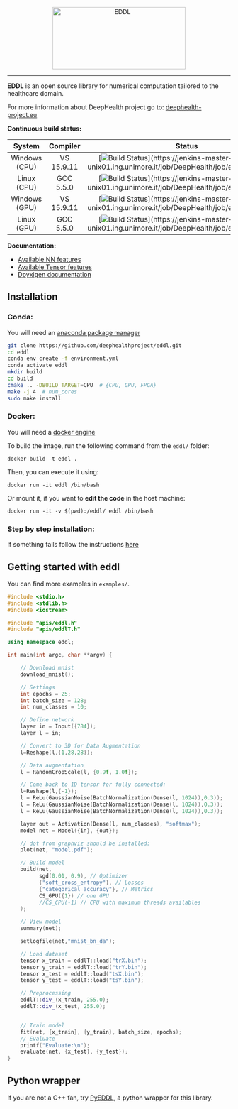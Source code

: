 <p style="text-align: center;">
  <img src="https://raw.githubusercontent.com/salvacarrion/salvacarrion.github.io/master/assets/hot-linking/logo-eddl.png" alt="EDDL" height="140" width="300">
</p>

-----------------

**EDDL** is an open source library for numerical computation tailored to the healthcare domain.

For more information about DeepHealth project go to: [deephealth-project.eu](https://deephealth-project.eu/)

**Continuous build status:**

| System  |  Compiler  | Status |
|:-------:|:----------:|:------:|
| Windows (CPU) | VS 15.9.11 | [![Build Status](https://jenkins-master-deephealth-unix01.ing.unimore.it/badge/job/DeepHealth/job/eddl/job/master/windows_end?)](https://jenkins-master-deephealth-unix01.ing.unimore.it/job/DeepHealth/job/eddl/job/master/)      |
| Linux (CPU)   | GCC 5.5.0  | [![Build Status](https://jenkins-master-deephealth-unix01.ing.unimore.it/badge/job/DeepHealth/job/eddl/job/master/linux_end?)](https://jenkins-master-deephealth-unix01.ing.unimore.it/job/DeepHealth/job/eddl/job/master/)        |
| Windows (GPU) | VS 15.9.11 | [![Build Status](https://jenkins-master-deephealth-unix01.ing.unimore.it/badge/job/DeepHealth/job/eddl/job/master/windows_gpu_end?)](https://jenkins-master-deephealth-unix01.ing.unimore.it/job/DeepHealth/job/eddl/job/master/)  |
| Linux (GPU)   | GCC 5.5.0  | [![Build Status](https://jenkins-master-deephealth-unix01.ing.unimore.it/badge/job/DeepHealth/job/eddl/job/master/linux_gpu_end?)](https://jenkins-master-deephealth-unix01.ing.unimore.it/job/DeepHealth/job/eddl/job/master/)    |


**Documentation:**
- [Available NN features](https://github.com/deephealthproject/eddl/blob/master/eddl_progress.md)
- [Available Tensor features](https://github.com/deephealthproject/eddl/blob/master/eddl_progress_tensor.md)
- [Doyxigen documentation](http://imagelab.ing.unimore.it/eddl/)



## Installation

### **Conda:**

You will need an [anaconda package manager](https://docs.conda.io/en/latest/miniconda.html)

```bash
git clone https://github.com/deephealthproject/eddl.git
cd eddl
conda env create -f environment.yml
conda activate eddl
mkdir build
cd build
cmake .. -DBUILD_TARGET=CPU  # {CPU, GPU, FPGA}
make -j 4  # num_cores
sudo make install
```

### **Docker:**

You will need a [docker engine](https://docs.docker.com/install/)

To build the image, run the following command from the `eddl/` folder:

```
docker build -t eddl .
```

Then, you can execute it using:

```
docker run -it eddl /bin/bash
```

Or mount it, if you want to **edit the code** in the host machine:

```
docker run -it -v $(pwd):/eddl/ eddl /bin/bash
```


### **Step by step installation:**

If something fails follow the instructions [here](Installation.md)


## Getting started with eddl

You can find more examples in  `examples/`.

```C++
#include <stdio.h>
#include <stdlib.h>
#include <iostream>

#include "apis/eddl.h"
#include "apis/eddlT.h"

using namespace eddl;

int main(int argc, char **argv) {

    // Download mnist
    download_mnist();

    // Settings
    int epochs = 25;
    int batch_size = 128;
    int num_classes = 10;

    // Define network
    layer in = Input({784});
    layer l = in;  

    // Convert to 3D for Data Augmentation
    l=Reshape(l,{1,28,28});

    // Data augmentation
    l = RandomCropScale(l, {0.9f, 1.0f});

    // Come back to 1D tensor for fully connected:
    l=Reshape(l,{-1});
    l = ReLu(GaussianNoise(BatchNormalization(Dense(l, 1024)),0.3));
    l = ReLu(GaussianNoise(BatchNormalization(Dense(l, 1024)),0.3));
    l = ReLu(GaussianNoise(BatchNormalization(Dense(l, 1024)),0.3));

    layer out = Activation(Dense(l, num_classes), "softmax");
    model net = Model({in}, {out});

    // dot from graphviz should be installed:
    plot(net, "model.pdf");

    // Build model
    build(net,
          sgd(0.01, 0.9), // Optimizer
          {"soft_cross_entropy"}, // Losses
          {"categorical_accuracy"}, // Metrics
          CS_GPU({1}) // one GPU
          //CS_CPU(-1) // CPU with maximum threads availables
    );

    // View model
    summary(net);

    setlogfile(net,"mnist_bn_da");

    // Load dataset
    tensor x_train = eddlT::load("trX.bin");
    tensor y_train = eddlT::load("trY.bin");
    tensor x_test = eddlT::load("tsX.bin");
    tensor y_test = eddlT::load("tsY.bin");

    // Preprocessing
    eddlT::div_(x_train, 255.0);
    eddlT::div_(x_test, 255.0);


    // Train model
    fit(net, {x_train}, {y_train}, batch_size, epochs);
    // Evaluate
    printf("Evaluate:\n");
    evaluate(net, {x_test}, {y_test});
}
```

## Python wrapper

If you are not a C++ fan, try [PyEDDL](https://github.com/deephealthproject/pyeddl), a python wrapper for this library.
